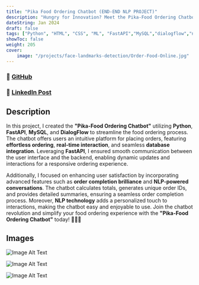 ```yaml
---
title: "Pika Food Ordering Chatbot (END-END NLP PROJECT)"
description: "Hungry for Innovation? Meet the Pika-Food Ordering Chatbot!"
dateString: Jan 2024
draft: false
tags: ["Python", "HTML", "CSS", "ML", "FastAPI","MySQL","dialogflow","ngrok"]
showToc: false
weight: 205
cover:
    image: "/projects/face-landmarks-detection/Order-Food-Online.jpg"
--- 
```

### 🔗 [GitHub](https://github.com/VarsaGupta/Pika-Food_Ordering_Chatbot)
### 🔗 [LinkedIn Post](https://www.linkedin.com/posts/varsa-gupta-027104265_chatbot-nlp-python-activity-7146623275744247808-Y0AM?utm_source=share&utm_medium=member_desktop)

## Description

In this project, I created the **"Pika-Food Ordering Chatbot"** utilizing **Python**, **FastAPI**, **MySQL**, and **DialogFlow** to streamline the food ordering process. The chatbot offers users an intuitive platform for placing orders, featuring **effortless ordering**, **real-time interaction**, and seamless **database integration**. Leveraging **FastAPI**, I ensured smooth communication between the user interface and the backend, enabling dynamic updates and interactions for a responsive ordering experience.

Additionally, I focused on enhancing user satisfaction by incorporating advanced features such as **order completion brilliance** and **NLP-powered conversations**. The chatbot calculates totals, generates unique order IDs, and provides detailed summaries, ensuring a seamless order completion process. Moreover, **NLP technology** adds a personalized touch to interactions, making the chatbot easy and enjoyable to use. Join the chatbot revolution and simplify your food ordering experience with the **"Pika-Food Ordering Chatbot"** today! 🍔🤖🌟

## Images
![Image Alt Text](/projects/face-landmarks-detection/PikaBot01.png) 


![Image Alt Text](/projects/face-landmarks-detection/PikaBot02.png)


![Image Alt Text](/projects/face-landmarks-detection/PikaBot03.png)
